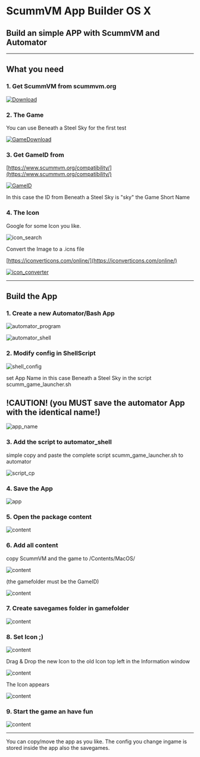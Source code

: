 # ScummVM App Builder OS X
## Build an simple APP with ScummVM and Automator

___

## What you need

### 1. Get ScummVM from scummvm.org
[![Download](https://github.com/n3PH1lim/SCUMM_Launcher_OSX/blob/master/images/get_scumm.png "Download")](http://scummvm.org/downloads/)

### 2. The Game

You can use Beneath a Steel Sky for the first test

[![GameDownload](https://github.com/n3PH1lim/SCUMM_Launcher_OSX/blob/master/images/game_download.png)](https://www.scummvm.org/games/)

### 3. Get GameID from
[https://www.scummvm.org/compatibility/](https://www.scummvm.org/compatibility/)

[![GameID](https://github.com/n3PH1lim/SCUMM_Launcher_OSX/blob/master/images/gameid.png)](https://www.scummvm.org/compatibility/)

In this case the ID from Beneath a Steel Sky is "sky" the Game Short Name

### 4. The Icon
Google for some Icon you like.

![icon_search](https://github.com/n3PH1lim/SCUMM_Launcher_OSX/blob/master/images/icon_search.png)

Convert the Image to a .icns file

[https://iconverticons.com/online/](https://iconverticons.com/online/)

[![icon_converter](https://github.com/n3PH1lim/SCUMM_Launcher_OSX/blob/master/images/icon_converter.png)](https://iconverticons.com/online/)

___

## Build the App

### 1. Create a new Automator/Bash App

![automator_program](https://github.com/n3PH1lim/SCUMM_Launcher_OSX/blob/master/images/automator_program.png)


![automator_shell](https://github.com/n3PH1lim/SCUMM_Launcher_OSX/blob/master/images/automator_shell.png)

### 2. Modify config in ShellScript

![shell_config](https://github.com/n3PH1lim/SCUMM_Launcher_OSX/blob/master/images/shell_config.png)

set App Name in this case Beneath a Steel Sky in the script scumm_game_launcher.sh

## !CAUTION! (you MUST save the automator App with the identical name!)

![app_name](https://github.com/n3PH1lim/SCUMM_Launcher_OSX/blob/master/images/app_name.png)

### 3. Add the script to automator_shell

simple copy and paste the complete script scumm_game_launcher.sh to automator

![script_cp](https://github.com/n3PH1lim/SCUMM_Launcher_OSX/blob/master/images/script_cp.png)

### 4. Save the App

![app](https://github.com/n3PH1lim/SCUMM_Launcher_OSX/blob/master/images/app.png)


### 5. Open the package content

![content](https://github.com/n3PH1lim/SCUMM_Launcher_OSX/blob/master/images/open_app.png)

### 6. Add all content

copy ScummVM and the game to /Contents/MacOS/

![content](https://github.com/n3PH1lim/SCUMM_Launcher_OSX/blob/master/images/copy_content.png)

(the gamefolder must be the GameID)

![content](https://github.com/n3PH1lim/SCUMM_Launcher_OSX/blob/master/images/content_copied.png)

### 7. Create savegames folder in gamefolder

![content](https://github.com/n3PH1lim/SCUMM_Launcher_OSX/blob/master/images/add_savegames_folder.png)

### 8. Set Icon ;)

![content](https://github.com/n3PH1lim/SCUMM_Launcher_OSX/blob/master/images/goto_information.png)

Drag & Drop the new Icon to the old Icon top left in the Information window

![content](https://github.com/n3PH1lim/SCUMM_Launcher_OSX/blob/master/images/add_icon.png)

The Icon appears

![content](https://github.com/n3PH1lim/SCUMM_Launcher_OSX/blob/master/images/icon_added.png)


### 9. Start the game an have fun

![content](https://github.com/n3PH1lim/SCUMM_Launcher_OSX/blob/master/images/the_final_app.png)


---

You can copy/move the app as you like. The config you change
ingame is stored inside the app also the savegames.
